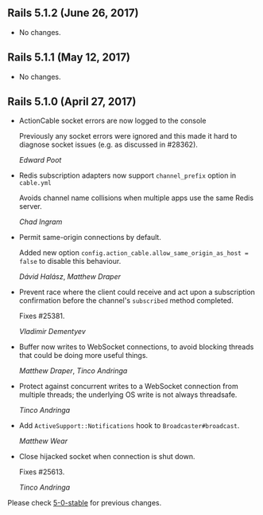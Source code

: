 ## Rails 5.1.2 (June 26, 2017) ##

*   No changes.


## Rails 5.1.1 (May 12, 2017) ##

*   No changes.


## Rails 5.1.0 (April 27, 2017) ##

*   ActionCable socket errors are now logged to the console

    Previously any socket errors were ignored and this made it hard to diagnose socket issues (e.g. as discussed in #28362).

    *Edward Poot*

*   Redis subscription adapters now support `channel_prefix` option in `cable.yml`

    Avoids channel name collisions when multiple apps use the same Redis server.

    *Chad Ingram*

*   Permit same-origin connections by default.

    Added new option `config.action_cable.allow_same_origin_as_host = false`
    to disable this behaviour.

    *Dávid Halász*, *Matthew Draper*

*   Prevent race where the client could receive and act upon a
    subscription confirmation before the channel's `subscribed` method
    completed.

    Fixes #25381.

    *Vladimir Dementyev*

*   Buffer now writes to WebSocket connections, to avoid blocking threads
    that could be doing more useful things.

    *Matthew Draper*, *Tinco Andringa*

*   Protect against concurrent writes to a WebSocket connection from
    multiple threads; the underlying OS write is not always threadsafe.

    *Tinco Andringa*

*   Add `ActiveSupport::Notifications` hook to `Broadcaster#broadcast`.

    *Matthew Wear*

*   Close hijacked socket when connection is shut down.

    Fixes #25613.

    *Tinco Andringa*


Please check [5-0-stable](https://github.com/rails/rails/blob/5-0-stable/actioncable/CHANGELOG.md) for previous changes.
